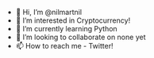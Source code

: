 - 👋 Hi, I’m @nilmartnil
- 👀 I’m interested in Cryptocurrency!
- 🌱 I’m currently learning Python
- 💞️ I’m looking to collaborate on none yet
- 📫 How to reach me - Twitter!

<!---
nilmartnil/nilmartnil is a ✨ special ✨ repository because its `README.md` (this file) appears on your GitHub profile.
You can click the Preview link to take a look at your changes.
--->
